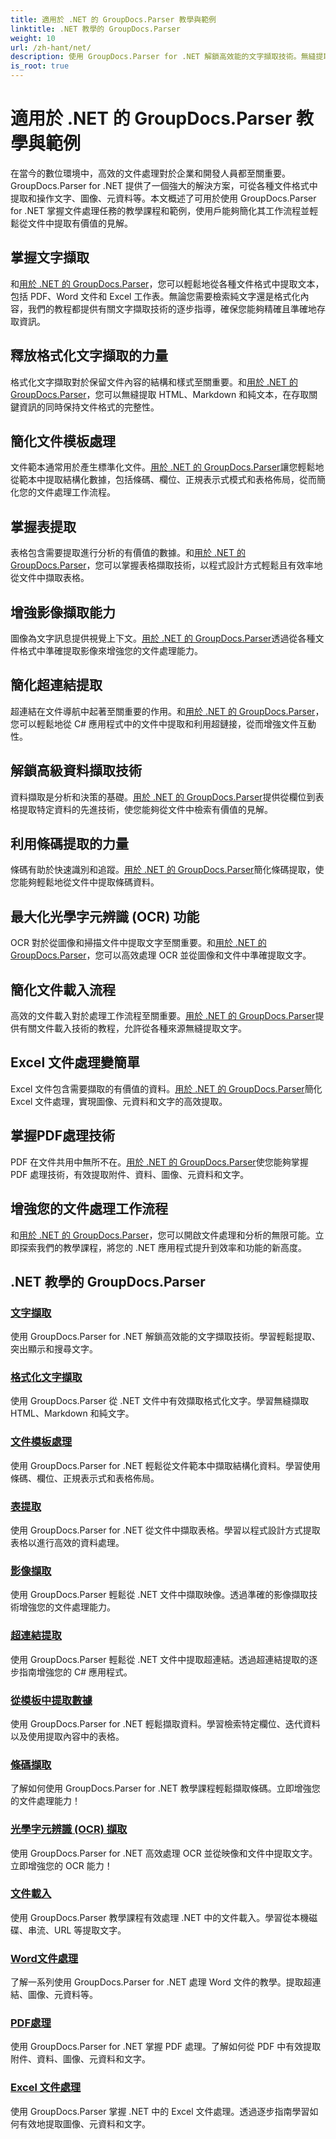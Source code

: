 ```yaml
---
title: 適用於 .NET 的 GroupDocs.Parser 教學與範例
linktitle: .NET 教學的 GroupDocs.Parser
weight: 10
url: /zh-hant/net/
description: 使用 GroupDocs.Parser for .NET 解鎖高效能的文字擷取技術。無縫提取、突出顯示和搜尋文字以增強文件處理。
is_root: true
---
```


# 適用於 .NET 的 GroupDocs.Parser 教學與範例

在當今的數位環境中，高效的文件處理對於企業和開發人員都至關重要。 GroupDocs.Parser for .NET 提供了一個強大的解決方案，可從各種文件格式中提取和操作文字、圖像、元資料等。本文概述了可用於使用 GroupDocs.Parser for .NET 掌握文件處理任務的教學課程和範例，使用戶能夠簡化其工作流程並輕鬆從文件中提取有價值的見解。

## 掌握文字擷取
和[用於 .NET 的 GroupDocs.Parser](./text-extraction/)，您可以輕鬆地從各種文件格式中提取文本，包括 PDF、Word 文件和 Excel 工作表。無論您需要檢索純文字還是格式化內容，我們的教程都提供有關文字擷取技術的逐步指導，確保您能夠精確且準確地存取資訊。

## 釋放格式化文字擷取的力量
格式化文字擷取對於保留文件內容的結構和樣式至關重要。和[用於 .NET 的 GroupDocs.Parser](./formatted-text-extraction/)，您可以無縫提取 HTML、Markdown 和純文本，在存取關鍵資訊的同時保持文件格式的完整性。

## 簡化文件模板處理
文件範本通常用於產生標準化文件。[用於 .NET 的 GroupDocs.Parser](./document-template-processing/)讓您輕鬆地從範本中提取結構化數據，包括條碼、欄位、正規表示式模式和表格佈局，從而簡化您的文件處理工作流程。

## 掌握表提取
表格包含需要提取進行分析的有價值的數據。和[用於 .NET 的 GroupDocs.Parser](./table-extraction/)，您可以掌握表格擷取技術，以程式設計方式輕鬆且有效率地從文件中擷取表格。

## 增強影像擷取能力
圖像為文字訊息提供視覺上下文。[用於 .NET 的 GroupDocs.Parser](./image-extraction/)透過從各種文件格式中準確提取影像來增強您的文件處理能力。

## 簡化超連結提取
超連結在文件導航中起著至關重要的作用。和[用於 .NET 的 GroupDocs.Parser](./hyperlink-extraction/)，您可以輕鬆地從 C# 應用程式中的文件中提取和利用超鏈接，從而增強文件互動性。

## 解鎖高級資料擷取技術
資料擷取是分析和決策的基礎。[用於 .NET 的 GroupDocs.Parser](./data-extraction-from-templates/)提供從欄位到表格提取特定資料的先進技術，使您能夠從文件中檢索有價值的見解。

## 利用條碼提取的力量
條碼有助於快速識別和追蹤。[用於 .NET 的 GroupDocs.Parser](./barcode-extraction/)簡化條碼提取，使您能夠輕鬆地從文件中提取條碼資料。

## 最大化光學字元辨識 (OCR) 功能
OCR 對於從圖像和掃描文件中提取文字至關重要。和[用於 .NET 的 GroupDocs.Parser](./ocr-extraction/)，您可以高效處理 OCR 並從圖像和文件中準確提取文字。

## 簡化文件載入流程
高效的文件載入對於處理工作流程至關重要。[用於 .NET 的 GroupDocs.Parser](./document-loading/)提供有關文件載入技術的教程，允許從各種來源無縫提取文字。

## Excel 文件處理變簡單
Excel 文件包含需要擷取的有價值的資料。[用於 .NET 的 GroupDocs.Parser](./excel-document-processing/)簡化 Excel 文件處理，實現圖像、元資料和文字的高效提取。

## 掌握PDF處理技術
PDF 在文件共用中無所不在。[用於 .NET 的 GroupDocs.Parser](./pdf-processing/)使您能夠掌握 PDF 處理技術，有效提取附件、資料、圖像、元資料和文字。

## 增強您的文件處理工作流程
和[用於 .NET 的 GroupDocs.Parser](./word-document-processing/)，您可以開啟文件處理和分析的無限可能。立即探索我們的教學課程，將您的 .NET 應用程式提升到效率和功能的新高度。

## .NET 教學的 GroupDocs.Parser
### [文字擷取](./text-extraction/)
使用 GroupDocs.Parser for .NET 解鎖高效能的文字擷取技術。學習輕鬆提取、突出顯示和搜尋文字。
### [格式化文字擷取](./formatted-text-extraction/)
使用 GroupDocs.Parser 從 .NET 文件中有效擷取格式化文字。學習無縫擷取 HTML、Markdown 和純文字。
### [文件模板處理](./document-template-processing/)
使用 GroupDocs.Parser for .NET 輕鬆從文件範本中擷取結構化資料。學習使用條碼、欄位、正規表示式和表格佈局。
### [表提取](./table-extraction/)
使用 GroupDocs.Parser for .NET 從文件中擷取表格。學習以程式設計方式提取表格以進行高效的資料處理。
### [影像擷取](./image-extraction/)
使用 GroupDocs.Parser 輕鬆從 .NET 文件中擷取映像。透過準確的影像擷取技術增強您的文件處理能力。
### [超連結提取](./hyperlink-extraction/)
使用 GroupDocs.Parser 輕鬆從 .NET 文件中提取超連結。透過超連結提取的逐步指南增強您的 C# 應用程式。
### [從模板中提取數據](./data-extraction-from-templates/)
使用 GroupDocs.Parser for .NET 輕鬆擷取資料。學習檢索特定欄位、迭代資料以及使用提取內容中的表格。
### [條碼擷取](./barcode-extraction/)
了解如何使用 GroupDocs.Parser for .NET 教學課程輕鬆擷取條碼。立即增強您的文件處理能力！
### [光學字元辨識 (OCR) 擷取](./ocr-extraction/)
使用 GroupDocs.Parser for .NET 高效處理 OCR 並從映像和文件中提取文字。立即增強您的 OCR 能力！
### [文件載入](./document-loading/)
使用 GroupDocs.Parser 教學課程有效處理 .NET 中的文件載入。學習從本機磁碟、串流、URL 等提取文字。
### [Word文件處理](./word-document-processing/)
了解一系列使用 GroupDocs.Parser for .NET 處理 Word 文件的教學。提取超連結、圖像、元資料等。
### [PDF處理](./pdf-processing/)
使用 GroupDocs.Parser for .NET 掌握 PDF 處理。了解如何從 PDF 中有效提取附件、資料、圖像、元資料和文字。
### [Excel 文件處理](./excel-document-processing/)
使用 GroupDocs.Parser 掌握 .NET 中的 Excel 文件處理。透過逐步指南學習如何有效地提取圖像、元資料和文字。